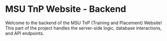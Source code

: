 # MSU TnP Website - Backend

Welcome to the backend of the MSU TnP (Training and Placement) Website! This part of the project handles the server-side logic, database interactions, and API endpoints.
